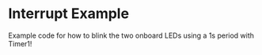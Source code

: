# Interrupt Example

Example code for how to blink the two onboard LEDs using a 1s period with Timer1!
